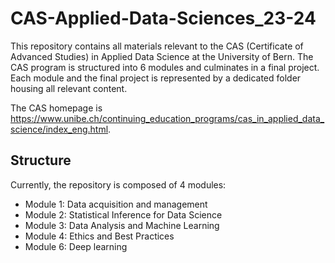 # CAS-Applied-Data-Sciences_23-24

This repository contains all materials relevant to the CAS (Certificate of Advanced Studies) in Applied Data Science at the University of Bern. The CAS program is structured into 6 modules and culminates in a final project. Each module and the final project is represented by a dedicated folder housing all relevant content.

The CAS homepage is https://www.unibe.ch/continuing_education_programs/cas_in_applied_data_science/index_eng.html.

## Structure ##

Currently, the repository is composed of 4 modules:

- Module 1: Data acquisition and management
- Module 2: Statistical Inference for Data Science
- Module 3: Data Analysis and Machine Learning
- Module 4: Ethics and Best Practices
- Module 6: Deep learning

